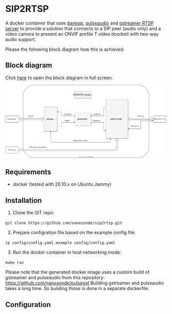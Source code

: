 # SIP2RTSP
A docker container that uses [baresip](https://github.com/baresip/baresip), [pulseaudio](https://www.freedesktop.org/wiki/Software/PulseAudio/) and [gstreamer RTSP server](https://gstreamer.freedesktop.org/documentation/gst-rtsp-server/rtsp-onvif-server.html?gi-language=python) to provide a solution that connects to a SIP peer (audio only) and a video camera to present an ONVIF profile T video doorbell with two-way audio support.

Please the following block diagram how this is achieved.


## Block diagram
Click [here](https://raw.githubusercontent.com/nanosonde/sip2rtsp/main/docs/sip2rtsp_block_diagram.svg) to open the block diagram in full screen.

![block_diagram](./docs/sip2rtsp_block_diagram.svg)


## Requirements

* docker (tested with 20.10.x on Ubuntu Jammy)

## Installation

1. Clone the GIT repo:

  `git clone https://github.com/nanosonde/sip2rtsp.git`

2. Prepare configration file based on the example config file:

  `cp config/config.yaml.example config/config.yaml`

3. Run the docker container in host networking mode:

  `make run`

Please note that the generated docker image uses a custom build of gstreamer and pulseaudio from this repository: https://github.com/nanosonde/pulsegst
Building gstreamer and pulseaudio takes a long time. So building those is done in a separate dockerfile.

## Configuration

